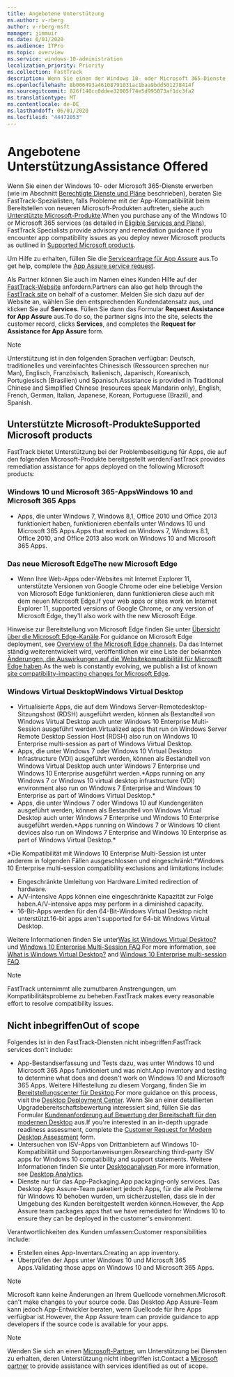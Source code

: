 ```yaml
---
title: Angebotene Unterstützung
ms.author: v-rberg
author: v-rberg-msft
manager: jimmuir
ms.date: 6/01/2020
ms.audience: ITPro
ms.topic: overview
ms.service: windows-10-administration
localization_priority: Priority
ms.collection: FastTrack
description: Wenn Sie einen der Windows 10- oder Microsoft 365-Dienste erwerben, zeigen Ihnen FastTrack-Spezialisten, wie Sie auf Windows 10 und Microsoft 365 Apps bereitstellen und ohne zusätzliche Kosten (mit einem berechtigenden Abonnement) auf dem neuesten Stand bleiben.
ms.openlocfilehash: 8b006493a46108791031ac1baa9bdd501278414f
ms.sourcegitcommit: 826f140cc0ddee32005f74e5d995073af1dc3fa2
ms.translationtype: MT
ms.contentlocale: de-DE
ms.lasthandoff: 06/01/2020
ms.locfileid: "44472053"
---
```

# <a name="assistance-offered"></a><span data-ttu-id="01e23-103">Angebotene Unterstützung</span><span class="sxs-lookup"><span data-stu-id="01e23-103">Assistance Offered</span></span>  

<span data-ttu-id="01e23-104">Wenn Sie einen der Windows 10- oder Microsoft 365-Dienste erwerben (wie im Abschnitt [Berechtigte Dienste und Pläne](M365-eligible-services-and-plans.md) beschrieben), beraten Sie FastTrack-Spezialisten, falls Probleme mit der App-Kompatibilität beim Bereitstellen von neueren Microsoft-Produkten auftreten, siehe auch [Unterstützte Microsoft-Produkte](#supported-microsoft-products).</span><span class="sxs-lookup"><span data-stu-id="01e23-104">When you purchase any of the Windows 10 or Microsoft 365 services (as detailed in [Eligible Services and Plans](M365-eligible-services-and-plans.md)), FastTrack Specialists provide advisory and remediation guidance if you encounter app compatibility issues as you deploy newer Microsoft products as outlined in [Supported Microsoft products](#supported-microsoft-products).</span></span>

<span data-ttu-id="01e23-105">Um Hilfe zu erhalten, füllen Sie die [Serviceanfrage für App Assure](https://go.microsoft.com/fwlink/?linkid=2022721) aus.</span><span class="sxs-lookup"><span data-stu-id="01e23-105">To get help, complete the [App Assure service request](https://go.microsoft.com/fwlink/?linkid=2022721).</span></span>

<span data-ttu-id="01e23-106">Als Partner können Sie auch im Namen eines Kunden Hilfe auf der [FastTrack-Website](https://go.microsoft.com/fwlink/?linkid=780698) anfordern.</span><span class="sxs-lookup"><span data-stu-id="01e23-106">Partners can also get help through the [FastTrack site](https://go.microsoft.com/fwlink/?linkid=780698) on behalf of a customer.</span></span> <span data-ttu-id="01e23-107">Melden Sie sich dazu auf der Website an, wählen Sie den entsprechenden Kundendatensatz aus, und klicken Sie auf **Services**. Füllen Sie dann das Formular **Request Assistance for App Assure** aus.</span><span class="sxs-lookup"><span data-stu-id="01e23-107">To do so, the partner signs into the site, selects the customer record, clicks **Services**, and completes the **Request for Assistance for App Assure** form.</span></span>

> [!NOTE]
> <span data-ttu-id="01e23-108">Unterstützung ist in den folgenden Sprachen verfügbar: Deutsch, traditionelles und vereinfachtes Chinesisch (Ressourcen sprechen nur Man), Englisch, Französisch, Italienisch, Japanisch, Koreanisch, Portugiesisch (Brasilien) und Spanisch.</span><span class="sxs-lookup"><span data-stu-id="01e23-108">Assistance is provided in Traditional Chinese and Simplified Chinese (resources speak Mandarin only), English, French, German, Italian, Japanese, Korean, Portuguese (Brazil), and Spanish.</span></span> 

## <a name="supported-microsoft-products"></a><span data-ttu-id="01e23-109">Unterstützte Microsoft-Produkte</span><span class="sxs-lookup"><span data-stu-id="01e23-109">Supported Microsoft products</span></span>

<span data-ttu-id="01e23-110">FastTrack bietet Unterstützung bei der Problembeseitigung für Apps, die auf den folgenden Microsoft-Produkte bereitgestellt werden:</span><span class="sxs-lookup"><span data-stu-id="01e23-110">FastTrack provides remediation assistance for apps deployed on the following Microsoft products:</span></span>

### <a name="windows-10-and-microsoft-365-apps"></a><span data-ttu-id="01e23-111">Windows 10 und Microsoft 365-Apps</span><span class="sxs-lookup"><span data-stu-id="01e23-111">Windows 10 and Microsoft 365 Apps</span></span>

- <span data-ttu-id="01e23-112">Apps, die unter Windows 7, Windows 8,1, Office 2010 und Office 2013 funktioniert haben, funktionieren ebenfalls unter Windows 10 und Microsoft 365 Apps.</span><span class="sxs-lookup"><span data-stu-id="01e23-112">Apps that worked on Windows 7, Windows 8.1, Office 2010, and Office 2013 also work on Windows 10 and Microsoft 365 Apps.</span></span>

### <a name="the-new-microsoft-edge"></a><span data-ttu-id="01e23-113">Das neue Microsoft Edge</span><span class="sxs-lookup"><span data-stu-id="01e23-113">The new Microsoft Edge</span></span>

- <span data-ttu-id="01e23-114">Wenn Ihre Web-Apps oder-Websites mit Internet Explorer 11, unterstützte Versionen von Google Chrome oder eine beliebige Version von Microsoft Edge funktionieren, dann funktionieren diese auch mit dem neuen Microsoft Edge.</span><span class="sxs-lookup"><span data-stu-id="01e23-114">If your web apps or sites work on Internet Explorer 11, supported versions of Google Chrome, or any version of Microsoft Edge, they'll also work with the new Microsoft Edge.</span></span>

<span data-ttu-id="01e23-115">Hinweise zur Bereitstellung von Microsoft Edge finden Sie unter [Übersicht über die Microsoft Edge-Kanäle](https://docs.microsoft.com/DeployEdge/microsoft-edge-channels).</span><span class="sxs-lookup"><span data-stu-id="01e23-115">For guidance on Microsoft Edge deployment, see [Overview of the Microsoft Edge channels](https://docs.microsoft.com/DeployEdge/microsoft-edge-channels).</span></span> <span data-ttu-id="01e23-116">Da das Internet ständig weiterentwickelt wird, veröffentlichen wir eine Liste der bekannten [Änderungen, die Auswirkungen auf die Websitekompatibilität für Microsoft Edge haben](https://docs.microsoft.com/microsoft-edge/web-platform/site-impacting-changes).</span><span class="sxs-lookup"><span data-stu-id="01e23-116">As the web is constantly evolving, we publish a list of known [site compatibility-impacting changes for Microsoft Edge](https://docs.microsoft.com/microsoft-edge/web-platform/site-impacting-changes).</span></span>

### <a name="windows-virtual-desktop"></a><span data-ttu-id="01e23-117">Windows Virtual Desktop</span><span class="sxs-lookup"><span data-stu-id="01e23-117">Windows Virtual Desktop</span></span>

- <span data-ttu-id="01e23-118">Virtualisierte Apps, die auf dem Windows Server-Remotedesktop-Sitzungshost (RDSH) ausgeführt werden, können als Bestandteil von Windows Virtual Desktop auch unter Windows 10 Enterprise Multi-Session ausgeführt werden.</span><span class="sxs-lookup"><span data-stu-id="01e23-118">Virtualized apps that run on Windows Server Remote Desktop Session Host (RDSH) also run on Windows 10 Enterprise multi-session as part of Windows Virtual Desktop.</span></span>
- <span data-ttu-id="01e23-119">Apps, die unter Windows 7 oder Windows 10 Virtual Desktop Infrastructure (VDI) ausgeführt werden, können als Bestandteil von Windows Virtual Desktop auch unter Windows 7 Enterprise und Windows 10 Enterprise ausgeführt werden.\*</span><span class="sxs-lookup"><span data-stu-id="01e23-119">Apps running on any Windows 7 or Windows 10 virtual desktop infrastructure (VDI) environment also run on Windows 7 Enterprise and Windows 10 Enterprise as part of Windows Virtual Desktop.\*</span></span>
- <span data-ttu-id="01e23-120">Apps, die unter Windows 7 oder Windows 10 auf Kundengeräten ausgeführt werden, können als Bestandteil von Windows Virtual Desktop auch unter Windows 7 Enterprise und Windows 10 Enterprise ausgeführt werden.\*</span><span class="sxs-lookup"><span data-stu-id="01e23-120">Apps running on Windows 7 or Windows 10 client devices also run on Windows 7 Enterprise and Windows 10 Enterprise as part of Windows Virtual Desktop.\*</span></span>

<span data-ttu-id="01e23-121">\*Die Kompatibilität mit Windows 10 Enterprise Multi-Session ist unter anderem in folgenden Fällen ausgeschlossen und eingeschränkt:</span><span class="sxs-lookup"><span data-stu-id="01e23-121">\*Windows 10 Enterprise multi-session compatibility exclusions and limitations include:</span></span>
- <span data-ttu-id="01e23-122">Eingeschränkte Umleitung von Hardware.</span><span class="sxs-lookup"><span data-stu-id="01e23-122">Limited redirection of hardware.</span></span>
- <span data-ttu-id="01e23-123">A/V-intensive Apps können eine eingeschränkte Kapazität zur Folge haben.</span><span class="sxs-lookup"><span data-stu-id="01e23-123">A/V-intensive apps may perform in a diminished capacity.</span></span>
- <span data-ttu-id="01e23-124">16-Bit-Apps werden für den 64-Bit-Windows Virtual Desktop nicht unterstützt.</span><span class="sxs-lookup"><span data-stu-id="01e23-124">16-bit apps aren't supported for 64-bit Windows Virtual Desktop.</span></span>

<span data-ttu-id="01e23-125">Weitere Informationen finden Sie unter[Was ist Windows Virtual Desktop?](https://docs.microsoft.com/azure/virtual-desktop/overview) und [Windows 10 Enterprise Multi-Session FAQ](https://docs.microsoft.com/azure/virtual-desktop/windows-10-multisession-faq).</span><span class="sxs-lookup"><span data-stu-id="01e23-125">For more information, see [What is Windows Virtual Desktop?](https://docs.microsoft.com/azure/virtual-desktop/overview) and [Windows 10 Enterprise multi-session FAQ](https://docs.microsoft.com/azure/virtual-desktop/windows-10-multisession-faq).</span></span>

> [!NOTE]
> <span data-ttu-id="01e23-126">FastTrack unternimmt alle zumutbaren Anstrengungen, um Kompatibilitätsprobleme zu beheben.</span><span class="sxs-lookup"><span data-stu-id="01e23-126">FastTrack makes every reasonable effort to resolve compatibility issues.</span></span> 

## <a name="out-of-scope"></a><span data-ttu-id="01e23-127">Nicht inbegriffen</span><span class="sxs-lookup"><span data-stu-id="01e23-127">Out of scope</span></span>

<span data-ttu-id="01e23-128">Folgendes ist in den FastTrack-Diensten nicht inbegriffen:</span><span class="sxs-lookup"><span data-stu-id="01e23-128">FastTrack services don't include:</span></span>
- <span data-ttu-id="01e23-129">App-Bestandserfassung und Tests dazu, was unter Windows 10 und Microsoft 365 Apps funktioniert und was nicht.</span><span class="sxs-lookup"><span data-stu-id="01e23-129">App inventory and testing to determine what does and doesn't work on Windows 10 and Microsoft 365 Apps.</span></span> <span data-ttu-id="01e23-130">Weitere Hilfestellung zu diesem Vorgang, finden Sie im [Bereitstellungscenter für Desktop](https://go.microsoft.com/fwlink/?linkid=2080140).</span><span class="sxs-lookup"><span data-stu-id="01e23-130">For more guidance on this process, visit the [Desktop Deployment Center](https://go.microsoft.com/fwlink/?linkid=2080140).</span></span> <span data-ttu-id="01e23-131">Wenn Sie an einer detaillierten Upgradebereitschaftsbewertung interessiert sind, füllen Sie das Formular [Kundenanforderung auf Bewertung der Bereitschaft für den modernen Desktop](https://go.microsoft.com/fwlink/?linkid=2053818) aus.</span><span class="sxs-lookup"><span data-stu-id="01e23-131">If you're interested in an in-depth upgrade readiness assessment, complete the [Customer Request for Modern Desktop Assessment](https://go.microsoft.com/fwlink/?linkid=2053818) form.</span></span>
- <span data-ttu-id="01e23-132">Untersuchen von ISV-Apps von Drittanbietern auf Windows 10-Kompatibilität und Supportanweisungen.</span><span class="sxs-lookup"><span data-stu-id="01e23-132">Researching third-party ISV apps for Windows 10 compatibility and support statements.</span></span> <span data-ttu-id="01e23-133">Weitere Informationen finden Sie unter [Desktopanalysen](https://docs.microsoft.com/sccm/desktop-analytics/overview).</span><span class="sxs-lookup"><span data-stu-id="01e23-133">For more information, see [Desktop Analytics](https://docs.microsoft.com/sccm/desktop-analytics/overview).</span></span>
- <span data-ttu-id="01e23-134">Dienste nur für das App-Packaging.</span><span class="sxs-lookup"><span data-stu-id="01e23-134">App packaging-only services.</span></span> <span data-ttu-id="01e23-135">Das Desktop App Assure-Team paketiert jedoch Apps, für die alle Probleme für Windows 10 behoben wurden, um sicherzustellen, dass sie in der Umgebung des Kunden bereitgestellt werden können.</span><span class="sxs-lookup"><span data-stu-id="01e23-135">However, the App Assure team packages apps that we have remediated for Windows 10 to ensure they can be deployed in the customer's environment.</span></span>

<span data-ttu-id="01e23-136">Verantwortlichkeiten des Kunden umfassen:</span><span class="sxs-lookup"><span data-stu-id="01e23-136">Customer responsibilities include:</span></span>
- <span data-ttu-id="01e23-137">Erstellen eines App-Inventars.</span><span class="sxs-lookup"><span data-stu-id="01e23-137">Creating an app inventory.</span></span>
- <span data-ttu-id="01e23-138">Überprüfen der Apps unter Windows 10 und Microsoft 365 Apps.</span><span class="sxs-lookup"><span data-stu-id="01e23-138">Validating those apps on Windows 10 and Microsoft 365 Apps.</span></span>

> [!NOTE]
> <span data-ttu-id="01e23-139">Microsoft kann keine Änderungen an Ihrem Quellcode vornehmen.</span><span class="sxs-lookup"><span data-stu-id="01e23-139">Microsoft can't make changes to your source code.</span></span> <span data-ttu-id="01e23-140">Das Desktop App Assure-Team kann jedoch App-Entwickler beraten, wenn Quellcode für Ihre Apps verfügbar ist.</span><span class="sxs-lookup"><span data-stu-id="01e23-140">However, the App Assure team can provide guidance to app developers if the source code is available for your apps.</span></span>

> [!NOTE]
> <span data-ttu-id="01e23-141">Wenden Sie sich an einen [Microsoft-Partner](https://go.microsoft.com/fwlink/?linkid=2080150), um Unterstützung bei Diensten zu erhalten, deren Unterstützung nicht inbegriffen ist.</span><span class="sxs-lookup"><span data-stu-id="01e23-141">Contact a [Microsoft partner](https://go.microsoft.com/fwlink/?linkid=2080150) to provide assistance with services identified as out of scope.</span></span>


